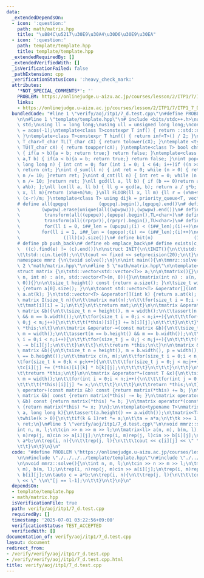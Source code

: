 ```yaml
---
data:
  _extendedDependsOn:
  - icon: ':question:'
    path: math/matrix.hpp
    title: "\u884C\u5217\u30E9\u30A4\u30D6\u30E9\u30EA"
  - icon: ':question:'
    path: template/template.hpp
    title: template/template.hpp
  _extendedRequiredBy: []
  _extendedVerifiedWith: []
  _isVerificationFailed: false
  _pathExtension: cpp
  _verificationStatusIcon: ':heavy_check_mark:'
  attributes:
    '*NOT_SPECIAL_COMMENTS*': ''
    PROBLEM: https://onlinejudge.u-aizu.ac.jp/courses/lesson/2/ITP1/7/ITP1_7_D
    links:
    - https://onlinejudge.u-aizu.ac.jp/courses/lesson/2/ITP1/7/ITP1_7_D
  bundledCode: "#line 1 \"verify/aoj/itp1/7_d.test.cpp\"\n#define PROBLEM \"https://onlinejudge.u-aizu.ac.jp/courses/lesson/2/ITP1/7/ITP1_7_D\"\
    \n\n#line 1 \"template/template.hpp\"\n# include <bits/stdc++.h>\nusing namespace\
    \ std;\nusing ll = long long;\nusing ull = unsigned long long;\nconst double pi\
    \ = acos(-1);\ntemplate<class T>constexpr T inf() { return ::std::numeric_limits<T>::max();\
    \ }\ntemplate<class T>constexpr T hinf() { return inf<T>() / 2; }\ntemplate <typename\
    \ T_char>T_char TL(T_char cX) { return tolower(cX); }\ntemplate <typename T_char>T_char\
    \ TU(T_char cX) { return toupper(cX); }\ntemplate<class T> bool chmin(T& a,T b)\
    \ { if(a > b){a = b; return true;} return false; }\ntemplate<class T> bool chmax(T&\
    \ a,T b) { if(a < b){a = b; return true;} return false; }\nint popcnt(unsigned\
    \ long long n) { int cnt = 0; for (int i = 0; i < 64; i++)if ((n >> i) & 1)cnt++;\
    \ return cnt; }\nint d_sum(ll n) { int ret = 0; while (n > 0) { ret += n % 10;\
    \ n /= 10; }return ret; }\nint d_cnt(ll n) { int ret = 0; while (n > 0) { ret++;\
    \ n /= 10; }return ret; }\nll gcd(ll a, ll b) { if (b == 0)return a; return gcd(b,\
    \ a%b); };\nll lcm(ll a, ll b) { ll g = gcd(a, b); return a / g*b; };\nll MOD(ll\
    \ x, ll m){return (x%m+m)%m; }\nll FLOOR(ll x, ll m) {ll r = (x%m+m)%m; return\
    \ (x-r)/m; }\ntemplate<class T> using dijk = priority_queue<T, vector<T>, greater<T>>;\n\
    # define all(qpqpq)           (qpqpq).begin(),(qpqpq).end()\n# define UNIQUE(wpwpw)\
    \        (wpwpw).erase(unique(all((wpwpw))),(wpwpw).end())\n# define LOWER(epepe)\
    \         transform(all((epepe)),(epepe).begin(),TL<char>)\n# define UPPER(rprpr)\
    \         transform(all((rprpr)),(rprpr).begin(),TU<char>)\n# define rep(i,upupu)\
    \         for(ll i = 0, i##_len = (upupu);(i) < (i##_len);(i)++)\n# define reps(i,opopo)\
    \        for(ll i = 1, i##_len = (opopo);(i) <= (i##_len);(i)++)\n# define len(x)\
    \                ((ll)(x).size())\n# define bit(n)               (1LL << (n))\n\
    # define pb push_back\n# define eb emplace_back\n# define exists(c, e)       \
    \  ((c).find(e) != (c).end())\n\nstruct INIT{\n\tINIT(){\n\t\tstd::ios::sync_with_stdio(false);\n\
    \t\tstd::cin.tie(0);\n\t\tcout << fixed << setprecision(20);\n\t}\n}INIT;\n\n\
    namespace mmrz {\n\tvoid solve();\n}\n\nint main(){\n\tmmrz::solve();\n}\n#line\
    \ 2 \"math/matrix.hpp\"\n\n#line 5 \"math/matrix.hpp\"\n\ntemplate<typename T>\n\
    struct matrix {\n\tstd::vector<std::vector<T>> a;\n\n\tmatrix(){}\n\tmatrix(int\
    \ n, int m) : a(n, std::vector<T>(m, 0)){}\n\tmatrix(int n) : a(n, std::vector<T>(n,\
    \ 0)){}\n\n\tsize_t height() const {return a.size(); }\n\tsize_t width() const\
    \ {return a[0].size(); }\n\n\tconst std::vector<T> &operator[](int k) const {return\
    \ a.at(k); }\n\tstd::vector<T> &operator[](int k) {return a.at(k); }\n\n\tstatic\
    \ matrix I(size_t n){\n\t\tmatrix mat(n);\n\t\tfor(size_t i = 0;i < n;i++){\n\t\
    \t\tmat[i][i] = 1;\n\t\t}\n\t\treturn mat;\n\t}\n\n\tmatrix &operator+=(const\
    \ matrix &b){\n\t\tsize_t n = height(), m = width();\n\t\tassert(n == b.height()\
    \ && m == b.width());\n\t\tfor(size_t i = 0;i < n;i++){\n\t\t\tfor(size_t j =\
    \ 0;j < m;j++){\n\t\t\t\t(*this)[i][j] += b[i][j];\n\t\t\t}\n\t\t}\n\t\treturn\
    \ *this;\n\t}\n\n\tmatrix &operator-=(const matrix &b){\n\t\tsize_t n = height(),\
    \ m = width();\n\t\tassert(n == b.height() && m == b.width());\n\t\tfor(size_t\
    \ i = 0;i < n;i++){\n\t\t\tfor(size_t j = 0;j < m;j++){\n\t\t\t\t(*this)[i][j]\
    \ -= b[i][j];\n\t\t\t}\n\t\t}\n\t\treturn *this;\n\t}\n\n\tmatrix &operator*=(const\
    \ matrix &b){\n\t\tsize_t n = height(), m = b.width(), p = width();\n\t\tassert(p\
    \ == b.height());\n\t\tmatrix c(n, m);\n\t\tfor(size_t i = 0;i < n;i++){\n\t\t\
    \tfor(size_t k = 0;k < p;k++){\n\t\t\t\tfor(size_t j = 0;j < m;j++){\n\t\t\t\t\
    \tc[i][j] += (*this)[i][k] * b[k][j];\n\t\t\t\t}\n\t\t\t}\n\t\t}\n\t\ta.swap(c.a);\n\
    \t\treturn *this;\n\t}\n\n\tmatrix &operator*=(const T &x){\n\t\tsize_t n = height(),\
    \ m = width();\n\t\tfor(int i = 0;i < n;i++){\n\t\t\tfor(int j = 0;j < m;j++){\n\
    \t\t\t\t(*this)[i][j] *= x;\n\t\t\t}\n\t\t}\n\t\treturn *this;\n\t}\n\n\tmatrix\
    \ operator+(const matrix &b) const {return matrix(*this) += b; }\n\tmatrix operator-(const\
    \ matrix &b) const {return matrix(*this) -= b; }\n\tmatrix operator*(const matrix\
    \ &b) const {return matrix(*this) *= b; }\n\tmatrix operator*(const T &x) const\
    \ {return matrix(*this) *= x; }\n};\n\ntemplate<typename T>\nmatrix<T> matrix_power(matrix<T>\
    \ a, long long k){\n\tassert(a.height() == a.width());\n\tmatrix<T> ret = matrix<T>::I(a.height());\n\
    \twhile(k > 0){\n\t\tif(k & 1)ret *= a;\n\t\ta = a*a;\n\t\tk >>= 1;\n\t}\n\treturn\
    \ ret;\n}\n#line 5 \"verify/aoj/itp1/7_d.test.cpp\"\n\nvoid mmrz::solve(){\n\t\
    int n, m, l;\n\tcin >> n >> m >> l;\n\tmatrix<ll> a(n, m), b(m, l);\n\trep(i,\
    \ n)rep(j, m)cin >> a[i][j];\n\trep(i, m)rep(j, l)cin >> b[i][j];\n\tauto c =\
    \ a*b;\n\trep(i, n){\n\t\trep(j, l){\n\t\t\tcout << c[i][j] << \" \\n\"[j == l-1];\n\
    \t\t}\n\t}\n}\n"
  code: "#define PROBLEM \"https://onlinejudge.u-aizu.ac.jp/courses/lesson/2/ITP1/7/ITP1_7_D\"\
    \n\n#include \"./../../../template/template.hpp\"\n#include \"./../../../math/matrix.hpp\"\
    \n\nvoid mmrz::solve(){\n\tint n, m, l;\n\tcin >> n >> m >> l;\n\tmatrix<ll> a(n,\
    \ m), b(m, l);\n\trep(i, n)rep(j, m)cin >> a[i][j];\n\trep(i, m)rep(j, l)cin >>\
    \ b[i][j];\n\tauto c = a*b;\n\trep(i, n){\n\t\trep(j, l){\n\t\t\tcout << c[i][j]\
    \ << \" \\n\"[j == l-1];\n\t\t}\n\t}\n}\n"
  dependsOn:
  - template/template.hpp
  - math/matrix.hpp
  isVerificationFile: true
  path: verify/aoj/itp1/7_d.test.cpp
  requiredBy: []
  timestamp: '2025-07-01 03:22:56+09:00'
  verificationStatus: TEST_ACCEPTED
  verifiedWith: []
documentation_of: verify/aoj/itp1/7_d.test.cpp
layout: document
redirect_from:
- /verify/verify/aoj/itp1/7_d.test.cpp
- /verify/verify/aoj/itp1/7_d.test.cpp.html
title: verify/aoj/itp1/7_d.test.cpp
---
```

